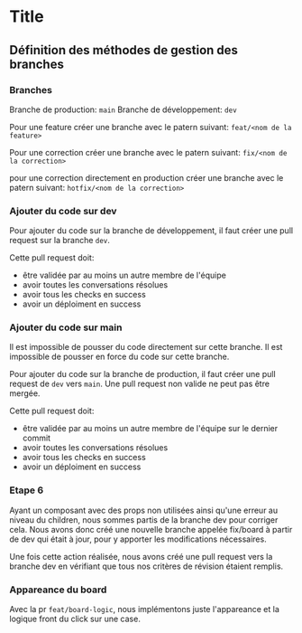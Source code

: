 # Title

## Définition des méthodes de gestion des branches

### Branches
Branche de production: `main`
Branche de développement: `dev`

Pour une feature créer une branche avec le patern suivant: `feat/<nom de la feature>`

Pour une correction créer une branche avec le patern suivant: `fix/<nom de la correction>`

pour une correction directement en production créer une branche avec le patern suivant: `hotfix/<nom de la correction>`

### Ajouter du code sur dev

Pour ajouter du code sur la branche de développement, 
il faut créer une pull request sur la branche `dev`.

Cette pull request doit:
- être validée par au moins un autre membre de l'équipe
- avoir toutes les conversations résolues
- avoir tous les checks en success
- avoir un déploiment en success

### Ajouter du code sur main

Il est impossible de pousser du code directement sur cette branche.
Il est impossible de pousser en force du code sur cette branche.

Pour ajouter du code sur la branche de production, il faut créer une pull request de `dev` vers `main`.
Une pull request non valide ne peut pas être mergée.

Cette pull request doit:
- être validée par au moins un autre membre de l'équipe sur le dernier commit
- avoir toutes les conversations résolues
- avoir tous les checks en success
- avoir un déploiment en success

### Etape 6

Ayant un composant avec des props non utilisées ainsi qu'une erreur au niveau du children,
nous sommes partis de la branche dev pour corriger cela. Nous avons donc créé une nouvelle 
branche appelée fix/board à partir de dev qui était à jour, pour y apporter les modifications nécessaires.

Une fois cette action réalisée, nous avons créé une pull request vers la branche dev en vérifiant que tous
nos critères de révision étaient remplis.

### Appareance du board

Avec la pr `feat/board-logic`, nous implémentons juste l'appareance et la logique front du click sur une case. 